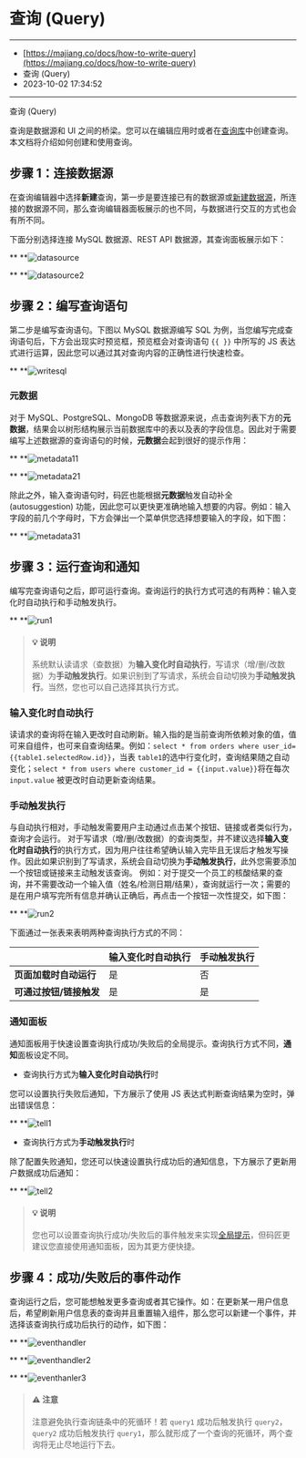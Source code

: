# 查询 (Query)

---

* [https://majiang.co/docs/how-to-write-query](https://majiang.co/docs/how-to-write-query)
* 查询 (Query)
* 2023-10-02 17:34:52

---

查询 (Query)

查询是数据源和 UI 之间的桥梁。您可以在编辑应用时或者在[查询库](https://majiang.co/docs/query-library)中创建查询。本文档将介绍如何创建和使用查询。

## 步骤 1：连接数据源

在查询编辑器中选择**新建**查询，第一步是要连接已有的数据源或[新建数据源](https://majiang.co/docs/datasource#%E6%96%B0%E5%BB%BA%E6%95%B0%E6%8D%AE%E6%BA%90)，所连接的数据源不同，那么查询编辑器面板展示的也不同，与数据进行交互的方式也会有所不同。

下面分别选择连接 MySQL 数据源、REST API 数据源，其查询面板展示如下：

**       **![datasource](assets/datasource-20231002173453-sh93w7l.png "datasource")[           ](https://majiang.co/static/355179a6d80b562a1e87b81379775d1b/e8f1b/datasource.png)

**       **![datasource2](assets/datasource2-20231002173453-wpnup7q.png "datasource2")[           ](https://majiang.co/static/00cba2af014cb0837b47c088cd078529/0f96c/datasource2.png)

## 步骤 2：编写查询语句

第二步是编写查询语句。下图以 MySQL 数据源编写 SQL 为例，当您编写完成查询语句后，下方会出现实时预览框，预览框会对查询语句 `{{ }}`​ 中所写的 JS 表达式进行运算，因此您可以通过其对查询内容的正确性进行快速检查。

**       **![writesql](assets/writesql-20231002173453-5h5bxfm.png "writesql")[           ](https://majiang.co/static/4e552941a68e18084206ff030b8e5fff/f3abf/writesql.png)

### 元数据

对于 MySQL、PostgreSQL、MongoDB 等数据源来说，点击查询列表下方的​**元数据**​，结果会以树形结构展示当前数据库中的表以及表的字段信息。因此对于需要编写上述数据源的查询语句的时候，**元数据**会起到很好的提示作用：

**       **![metadata11](assets/metadata11-20231002173453-vdv7w93.png "metadata11")[           ](https://majiang.co/static/ab97ea747e3e3225588c4cac51f1d62c/3dde1/metadata11.png)

**       **![metadata21](assets/metadata21-20231002173453-c3dx8pt.png "metadata21")[           ](https://majiang.co/static/faf75f7a0802ae8abb213c5ebc862dea/f53a0/metadata21.png)

除此之外，输入查询语句时，码匠也能根据**元数据**触发自动补全 (autosuggestion) 功能，因此您可以更快更准确地输入想要的内容。例如：输入字段的前几个字母时，下方会弹出一个菜单供您选择想要输入的字段，如下图：

**       **![metadata31](assets/metadata31-20231002173453-4xficjf.png "metadata31")[           ](https://majiang.co/static/d1423a17233dce5e129dcedbfd152685/b85c3/metadata31.png)

## 步骤 3：运行查询和通知

编写完查询语句之后，即可运行查询。查询运行的执行方式可选的有两种：输入变化时自动执行和手动触发执行。

**       **![run1](assets/run1-20231002173453-61ait2c.png "run1")[           ](https://majiang.co/static/019aa8e5f989636af197fa4adde7abed/31198/run1.png)

> #### 💡 说明
>
> 系统默认读请求（查数据）为​**输入变化时自动执行**​，写请求（增/删/改数据）为​**手动触发执行**​。如果识别到了写请求，系统会自动切换为​**手动触发执行**​。当然，您也可以自己选择其执行方式。

### 输入变化时自动执行

读请求的查询将在输入更改时自动刷新。输入指的是当前查询所依赖对象的值，值可来自组件，也可来自查询结果。例如：`select * from orders where user_id={{table1.selectedRow.id}}`​ ，当表 `table1`​ 的选中行变化时，查询结果随之自动变化；`select * from users where customer_id = {{input.value}}`​ 将在每次 `input.value`​ 被更改时自动更新查询结果。

### 手动触发执行

与自动执行相对，手动触发需要用户主动通过点击某个按钮、链接或者类似行为，查询才会运行。 对于写请求（增/删/改数据）的查询类型，并不建议选择**输入变化时自动执行**的执行方式，因为用户往往希望确认输入完毕且无误后才触发写操作。因此如果识别到了写请求，系统会自动切换为​**手动触发执行**​，此外您需要添加一个按钮或链接来主动触发该查询。 例如：对于提交一个员工的核酸结果的查询，并不需要改动一个输入值（姓名/检测日期/结果），查询就运行一次；需要的是在用户填写完所有信息并确认正确后，再点击一个按钮一次性提交，如下图：

**       **![run2](assets/run2-20231002173453-io6acub.png "run2")[           ](https://majiang.co/static/bc3c4de0d439b91ccb3d12083aff2db9/587b0/run2.png)

下面通过一张表来表明两种查询执行方式的不同：

||**输入变化时自动执行**|**手动触发执行**|
| --| ----| ----|
|**页面加载时自动运行**|是|否|
|**可通过按钮/链接触发**|是|是|

### 通知面板

通知面板用于快速设置查询执行成功/失败后的全局提示。查询执行方式不同，**通知**面板设定不同。

* 查询执行方式为**输入变化时自动执行**时

您可以设置执行失败后通知，下方展示了使用 JS 表达式判断查询结果为空时，弹出错误信息：

**       **![tell1](assets/tell1-20231002173453-t43drmb.png "tell1")[           ](https://majiang.co/static/09ecf519e07492710b43b3c86057a6b0/21b4d/tell1.png)

* 查询执行方式为**手动触发执行**时

除了配置失败通知，您还可以快速设置执行成功后的通知信息，下方展示了更新用户数据成功后通知：

**       **![tell2](assets/tell2-20231002173453-bin5q9w.png "tell2")[           ](https://majiang.co/static/8e76770a1e144abd38b1ef7f0eb1a7fd/21b4d/tell2.png)

> #### 💡 说明
>
> 您也可以设置查询执行成功/失败后的事件触发来实现[全局提示](https://majiang.co/docs/event-handler#%E5%85%A8%E5%B1%80%E6%8F%90%E7%A4%BA)，但码匠更建议您直接使用通知面板，因为其更方便快捷。

## 步骤 4：成功/失败后的事件动作

查询运行之后，您可能想触发更多查询或者其它操作。如：在更新某一用户信息后，希望刷新用户信息表的查询并且重置输入组件，那么您可以新建一个事件，并选择该查询执行成功后执行的动作，如下图：

**       **![eventhandler](assets/eventhandler-20231002173453-b1uk6eq.png "eventhandler")[           ](https://majiang.co/static/67e1cb553e6feb24ea90ea31337faccb/21b4d/eventhandler.png)

**       **![eventhandler2](assets/eventhandler2-20231002173453-66a7frv.png "eventhandler2")[           ](https://majiang.co/static/77e915cf862bd1c1c2ce726c92be7ba5/699b7/eventhandler2.png)

**       **![eventhanler3](assets/eventhanler3-20231002173453-3eqpifo.png "eventhanler3")[           ](https://majiang.co/static/c64a36aada079939cd44e1d6b283d665/0a47e/eventhanler3.png)

> #### ⚠️ 注意
>
> 注意避免执行查询链条中的死循环！若 `query1`​ 成功后触发执行 `query2`​，`query2`​ 成功后触发执行 `query1`​，那么就形成了一个查询的死循环，两个查询将无止尽地运行下去。
